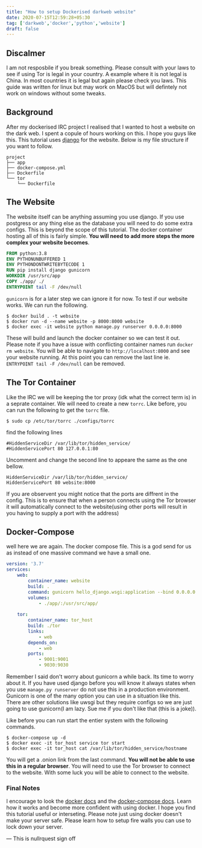 ```yaml
---
title: "How to setup Dockerised darkweb website"
date: 2020-07-15T12:59:28+05:30
tag: ['darkweb','docker','python','website']
draft: false
---
```


## __Discalmer__
I am not resposbile if you break something. Please consult with your laws to see if using Tor is legal in your country. A example where it is not legal is China. In most countries it is legal but again please check you laws. This guide was written for linux but may work on MacOS but will defintely not work on windows without some tweaks.


## Background
After my dockerised IRC project I realised that I wanted to host a website on the dark web. I spent a copule of hours working on this. I hope you guys like this. This tutorial uses [django](https://www.djangoproject.com/) for the website. Below is my file structure if you want to follow.
```
project
├── app   
├── docker-compose.yml
├── Dockerfile
└── tor
    └── Dockerfile

```
## The Website
The website itself can be anything assuming you use django. If you use postgress or any thing else as the database you will need to do some extra configs. This is beyond the scope of this tutorial. The docker container hosting all of this is fairly simple. __You will need to add more steps the more complex your website becomes__.
```Dockerfile
FROM python:3.8
ENV PYTHONUNBUFFERED 1
ENV PYTHONDONTWRITEBYTECODE 1
RUN pip install django gunicorn
WORKDIR /usr/src/app
COPY ./app/ ./
ENTRYPOINT tail -F /dev/null
```
`gunicorn` is for a later step we can ignore it for now. To test if our website works. We can run the following.
```shell
$ docker build . -t website
$ docker run -d --name website -p 8000:8000 website
$ docker exec -it website python manage.py runserver 0.0.0.0:8000
```
These will build and launch the docker container so we can test it out. Please note if you have a issue with conflicting container names run `docker rm website`. You will be able to navigate to `http://localhost:8000` and see your website running. At this point you can remove the last line ie. `ENTRYPOINT tail -F /dev/null` can be removed.

## The Tor Container
Like the IRC we will be keeping the tor proxy (idk what the correct term is) in a seprate container. We will need to create a new `torrc`. Like before, you can run the following to get the `torrc` file.
```shell
$ sudo cp /etc/tor/torrc ./configs/torrc
```
find the following lines
```
#HiddenServiceDir /var/lib/tor/hidden_service/
#HiddenServicePort 80 127.0.0.1:80
```
Uncomment and change the second line to appeare the same as the one bellow.
```
HiddenServiceDir /var/lib/tor/hidden_service/
HiddenServicePort 80 website:8000
```
If you are observent you might notice that the ports are diffrent in the config. This is to ensure that when a person connects using the Tor browser it will automatically connect to the website(using other ports will result in you having to supply a port with the address)

## Docker-Compose
well here we are again. The docker compose file. This is a god send for us as instead of one massive command we have a small one.
```docker-compose.yml
version: '3.7'
services: 
    web:
        container_name: website
        build: .
        command: gunicorn hello_django.wsgi:application --bind 0.0.0.0:8000
        volumes: 
            - ./app/:/usr/src/app/
    
    tor:
        container_name: tor_host
        build: ./tor
        links: 
            - web
        depends_on: 
            - web
        ports: 
            - 9001:9001
            - 9030:9030
```

Remember I said don't worry about gunicorn a while back. Its time to worry about it. If you have used django before you will know it always states when you use `manage.py runserver` do not use this in a production environment. Gunicorn is one of the many option you can use in a situation like this. There are other solutions like uwsgi but they require configs so we are just going to use gunicorn(I am lazy. Sue me if you don't like that (this is a joke)). 

Like before you can run start the entier system with the following commands.
```shell
$ docker-compose up -d
$ docker exec -it tor_host service tor start
$ docker exec -it tor_host cat /var/lib/tor/hidden_service/hostname
```
You will get a .onion link from the last command. __You will not be able to use this in a regular browser__. You will need to use the Tor browser to connect to the website. With some luck you will be able to connect to the website. 

### Final Notes
I encourage to look the [docker docs](https://docs.docker.com/) and the [docker-compose docs](https://docs.docker.com/compose/). Learn how it works and become more confident with using docker. I hope you find this tutorial useful or interseting. Please note just using docker doesn't make your server safe. Please learn how to setup fire walls you can use to lock down your server. 

 — This is nullrquest sign off
